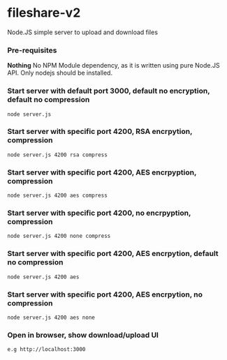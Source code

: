 # fileshare-v2
Node.JS simple server to upload and download files

### Pre-requisites
**Nothing** No NPM Module dependency, as it is written using pure Node.JS API. Only nodejs should be installed.

### Start server with default port 3000, default no encryption, default no compression
```
node server.js
```

### Start server with specific port 4200, RSA encrpytion, compression
```
node server.js 4200 rsa compress
```


### Start server with specific port 4200, AES encrpyption, compression
```
node server.js 4200 aes compress
```

### Start server with specific port 4200, no encrpyption, compression
```
node server.js 4200 none compress
```


### Start server with specific port 4200, AES encrpytion, default no compression
```
node server.js 4200 aes
```

### Start server with specific port 4200, AES encrpytion, no compression
```
node server.js 4200 aes none
```



### Open in browser, show download/upload UI
```
e.g http://localhost:3000
```
